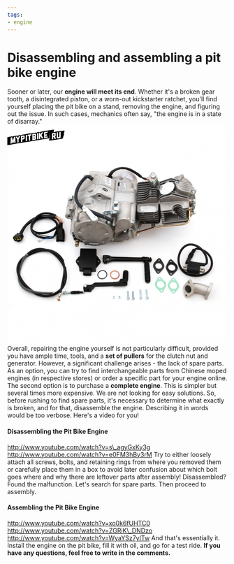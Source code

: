```yaml
---
tags:
- engine
---
```


# Disassembling and assembling a pit bike engine

Sooner or later, our **engine will meet its end**. Whether it's a broken gear tooth, a disintegrated piston, or a worn-out kickstarter ratchet, you'll find yourself placing the pit bike on a stand, removing the engine, and figuring out the issue. In such cases, mechanics often say, "the engine is in a state of disarray." ![Zongshen 155 cc](../../../static/img/e2b28cc8ec.jpg "Zongshen 155 cc") Overall, repairing the engine yourself is not particularly difficult, provided you have ample time, tools, and a **set of pullers** for the clutch nut and generator. However, a significant challenge arises - the lack of spare parts. As an option, you can try to find interchangeable parts from Chinese moped engines (in respective stores) or order a specific part for your engine online. The second option is to purchase a **complete engine**. This is simpler but several times more expensive. We are not looking for easy solutions. So, before rushing to find spare parts, it's necessary to determine what exactly is broken, and for that, disassemble the engine. Describing it in words would be too verbose. Here's a video for you!

#### Disassembling the Pit Bike Engine

http://www.youtube.com/watch?v=s\_agyGxKy3g http://www.youtube.com/watch?v=e0FM3hBy3rM Try to either loosely attach all screws, bolts, and retaining rings from where you removed them or carefully place them in a box to avoid later confusion about which bolt goes where and why there are leftover parts after assembly! Disassembled? Found the malfunction. Let's search for spare parts. Then proceed to assembly.

#### Assembling the Pit Bike Engine

http://www.youtube.com/watch?v=xo0k6fUHTC0 http://www.youtube.com/watch?v=ZGRiK\_DNDzo http://www.youtube.com/watch?v=WyaYSz7yITw And that's essentially it. Install the engine on the pit bike, fill it with oil, and go for a test ride. **If you have any questions, feel free to write in the comments.**
